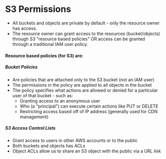 # S3 Permissions

- All buckets and objects are private by default - only the resource owner has access.
- The resource owner can grant access to the resources (bucket/objects) through S3
  "resource based policies" OR access can be granted through a traditional IAM
  user policy.

#### Resource based policies (for S3) are:

##### Bucket Policies

- Are policies that are attached only to the S3 bucket (not an IAM user)
- The permissions in the policy are applied to all objects in the bucket
- The policy specifies what actions are allowed or denied for a particular user of that bucket - such as:
  - Granting access to an anonymous user
  - Who (a "principal") can execute certain actions like PUT or DELETE
  - Restricting access based off of IP address (generally used for CDN management)

##### S3 Access Control Lists

- Grant access to users in other AWS accounts or to the public
- Both buckets and objects has ACLs
- Object ACLs allow us to share an S3 object with the public via a URL link
